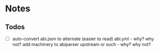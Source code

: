 # Notes

## Todos

- [ ] auto-convert  abi.json  to alternate  (easier to read)   abi.yml  - why? why not?
      add machinery to abiparser upstream or such - why? why not?




